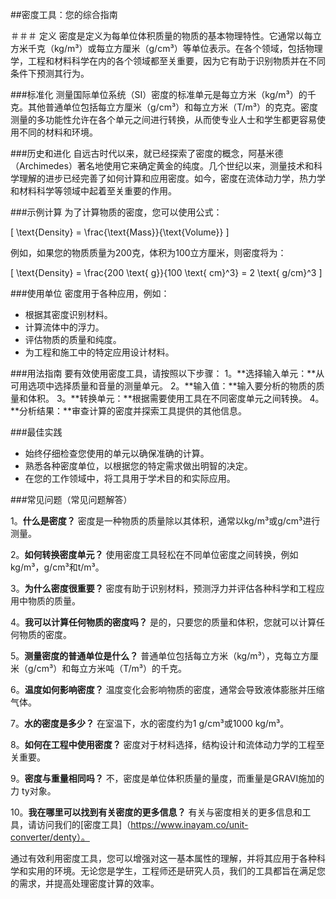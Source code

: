 ##密度工具：您的综合指南

＃＃＃ 定义
密度是定义为每单位体积质量的物质的基本物理特性。它通常以每立方米千克（kg/m³）或每立方厘米（g/cm³）等单位表示。在各个领域，包括物理学，工程和材料科学在内的各个领域都至关重要，因为它有助于识别物质并在不同条件下预测其行为。

###标准化
测量国际单位系统（SI）密度的标准单元是每立方米（kg/m³）的千克。其他普通单位包括每立方厘米（g/cm³）和每立方米（T/m³）的克克。密度测量的多功能性允许在各个单元之间进行转换，从而使专业人士和学生都更容易使用不同的材料和环境。

###历史和进化
自远古时代以来，就已经探索了密度的概念，阿基米德（Archimedes）著名地使用它来确定黄金的纯度。几个世纪以来，测量技术和科学理解的进步已经完善了如何计算和应用密度。如今，密度在流体动力学，热力学和材料科学等领域中起着至关重要的作用。

###示例计算
为了计算物质的密度，您可以使用公式：

\[ \text{Density} = \frac{\text{Mass}}{\text{Volume}} \]

例如，如果您的物质质量为200克，体积为100立方厘米，则密度将为：

\[ \text{Density} = \frac{200 \text{ g}}{100 \text{ cm}^3} = 2 \text{ g/cm}^3 \]

###使用单位
密度用于各种应用，例如：
- 根据其密度识别材料。
- 计算流体中的浮力。
- 评估物质的质量和纯度。
- 为工程和施工中的特定应用设计材料。

###用法指南
要有效使用密度工具，请按照以下步骤：
1。**选择输入单元：**从可用选项中选择质量和音量的测量单元。
2。**输入值：**输入要分析的物质的质量和体积。
3。**转换单元：**根据需要使用工具在不同密度单元之间转换。
4。**分析结果：**审查计算的密度并探索工具提供的其他信息。

###最佳实践
- 始终仔细检查您使用的单元以确保准确的计算。
- 熟悉各种密度单位，以根据您的特定需求做出明智的决定。
- 在您的工作领域中，将工具用于学术目的和实际应用。

###常见问题（常见问题解答）

1。**什么是密度？**
密度是一种物质的质量除以其体积，通常以kg/m³或g/cm³进行测量。

2。**如何转换密度单元？**
使用密度工具轻松在不同单位密度之间转换，例如kg/m³，g/cm³和t/m³。

3。**为什么密度很重要？**
密度有助于识别材料，预测浮力并评估各种科学和工程应用中物质的质量。

4。**我可以计算任何物质的密度吗？**
是的，只要您的质量和体积，您就可以计算任何物质的密度。

5。**测量密度的普通单位是什么？**
普通单位包括每立方米（kg/m³），克每立方厘米（g/cm³）和每立方米吨（T/m³）的千克。

6。**温度如何影响密度？**
温度变化会影响物质的密度，通常会导致液体膨胀并压缩气体。

7。**水的密度是多少？**
在室温下，水的密度约为1 g/cm³或1000 kg/m³。

8。**如何在工程中使用密度？**
密度对于材料选择，结构设计和流体动力学的工程至关重要。

9。**密度与重量相同吗？**
不，密度是单位体积质量的量度，而重量是GRAVI施加的力 ty对象。

10。**我在哪里可以找到有关密度的更多信息？**
有关与密度相关的更多信息和工具，请访问我们的[密度工具]（https://www.inayam.co/unit-converter/denty）。

通过有效利用密度工具，您可以增强对这一基本属性的理解，并将其应用于各种科学和实用的环境。无论您是学生，工程师还是研究人员，我们的工具都旨在满足您的需求，并提高处理密度计算的效率。